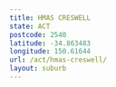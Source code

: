 ```yaml
---
title: HMAS CRESWELL
state: ACT
postcode: 2540
latitude: -34.863483
longitude: 150.61644
url: /act/hmas-creswell/
layout: suburb
---
```

